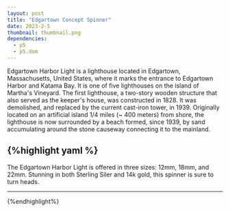 ```yaml
---
layout: post
title: "Edgartown Concept Spinner"
date: 2023-2-5
thumbnail: thumbnail.png
dependencies:
  - p5
  - p5.dom
---
```


<div id="simple-sketch-holder">
    <script type="text/javascript" src="sketch.js"></script>
</div>

Edgartown Harbor Light is a lighthouse located in Edgartown, Massachusetts, United States, where it marks the entrance to Edgartown Harbor and Katama Bay. It is one of five lighthouses on the island of Martha's Vineyard. The first lighthouse, a two-story wooden structure that also served as the keeper's house, was constructed in 1828. It was demolished, and replaced by the current cast-iron tower, in 1939. Originally located on an artificial island 1/4 miles (~ 400 meters) from shore, the lighthouse is now surrounded by a beach formed, since 1939, by sand accumulating around the stone causeway connecting it to the mainland.

## {%highlight yaml %}

The Edgartown Harbor Light is offered in three sizes: 12mm, 18mm, and 22mm. Stunning in both Sterling Siler and 14k gold, this spinner is sure to turn heads.

---

{%endhighlight%}
